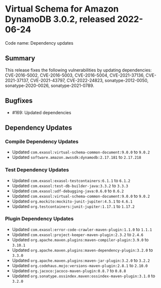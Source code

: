 # Virtual Schema for Amazon DynamoDB 3.0.2, released 2022-06-24

Code name: Dependency updates

## Summary

This release fixes the following vulnerabilities by updating dependencies: CVE-2016-5002, CVE-2016-5003, CVE-2016-5004, CVE-2021-37136, CVE-2021-37137, CVE-2021-43797, CVE-2022-24823, sonatype-2012-0050, sonatype-2020-0026, sonatype-2021-0789.

## Bugfixes

* #169: Updated dependencies

## Dependency Updates

### Compile Dependency Updates

* Updated `com.exasol:virtual-schema-common-document:9.0.0` to `9.0.2`
* Updated `software.amazon.awssdk:dynamodb:2.17.181` to `2.17.218`

### Test Dependency Updates

* Updated `com.exasol:exasol-testcontainers:6.1.1` to `6.1.2`
* Updated `com.exasol:test-db-builder-java:3.3.2` to `3.3.3`
* Updated `com.exasol:udf-debugging-java:0.6.0` to `0.6.2`
* Updated `com.exasol:virtual-schema-common-document:9.0.0` to `9.0.2`
* Updated `org.mockito:mockito-junit-jupiter:4.5.1` to `4.6.1`
* Updated `org.testcontainers:junit-jupiter:1.17.1` to `1.17.2`

### Plugin Dependency Updates

* Updated `com.exasol:error-code-crawler-maven-plugin:1.1.0` to `1.1.1`
* Updated `com.exasol:project-keeper-maven-plugin:2.3.2` to `2.4.6`
* Updated `org.apache.maven.plugins:maven-compiler-plugin:3.9.0` to `3.10.1`
* Updated `org.apache.maven.plugins:maven-dependency-plugin:3.2.0` to `3.3.0`
* Updated `org.apache.maven.plugins:maven-jar-plugin:3.2.0` to `3.2.2`
* Updated `org.codehaus.mojo:versions-maven-plugin:2.8.1` to `2.10.0`
* Updated `org.jacoco:jacoco-maven-plugin:0.8.7` to `0.8.8`
* Updated `org.sonatype.ossindex.maven:ossindex-maven-plugin:3.1.0` to `3.2.0`
